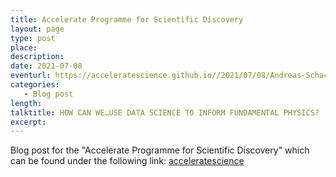 ```yaml
---
title: Accelerate Programme for Scientific Discovery
layout: page
type: post
place: 
description: 
date: 2021-07-08
eventurl: https://acceleratescience.github.io//2021/07/08/Andreas-Schachner-ML-for-string-theory
categories: 
   - Blog post
length: 
talktitle: HOW CAN WE…USE DATA SCIENCE TO INFORM FUNDAMENTAL PHYSICS?
excerpt: 
---
```


Blog post for the "Accelerate Programme for Scientific Discovery" which can be found under the following link: [acceleratescience](https://acceleratescience.github.io//2021/07/08/Andreas-Schachner-ML-for-string-theory) 

